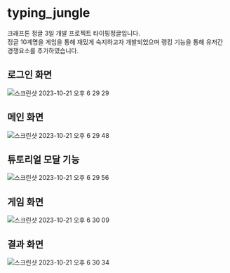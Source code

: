 # typing_jungle  
크래프톤 정글 3일 개발 프로젝트 타이핑정글입니다.  
정글 10계명을 게임을 통해 재밌게 숙지하고자 개발되었으며 랭킹 기능을 통해 유저간 경쟁요소를 추가하였습니다.


## 로그인 화면

![스크린샷 2023-10-21 오후 6 29 29](https://github.com/YellaCRE/Typing_Jungle/assets/76480887/e6ae069c-78ca-4d64-ab55-7dc023165b03)

## 메인 화면

![스크린샷 2023-10-21 오후 6 29 48](https://github.com/YellaCRE/Typing_Jungle/assets/76480887/8bff8584-700e-4d90-9f53-0bd3ae84dc0d)

## 튜토리얼 모달 기능

![스크린샷 2023-10-21 오후 6 29 56](https://github.com/YellaCRE/Typing_Jungle/assets/76480887/c571719c-8b71-44d7-a3d8-37474b8f7d1a)

## 게임 화면

![스크린샷 2023-10-21 오후 6 30 09](https://github.com/YellaCRE/Typing_Jungle/assets/76480887/982cbda8-1e4a-4c5f-ae4c-39e75981e993)

## 결과 화면

![스크린샷 2023-10-21 오후 6 30 34](https://github.com/YellaCRE/Typing_Jungle/assets/76480887/079f1e21-c46b-4f20-b611-2e2505121795)
